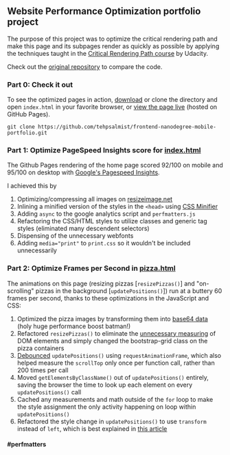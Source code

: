 ## Website Performance Optimization portfolio project

The purpose of this project was to optimize the critical rendering path and make this page and its subpages render as quickly as possible by applying the techniques taught in the [Critical Rendering Path course](https://www.udacity.com/course/ud884) by Udacity.

Check out the [original repository](https://github.com/udacity/frontend-nanodegree-mobile-portfolio) to compare the code.

### Part 0: Check it out

To see the optimized pages in action, [download](https://github.com/tehpsalmist/frontend-nanodegree-mobile-portfolio/archive/master.zip) or clone the directory and open `index.html` in your favorite browser, or [view the page live](https://tehpsalmist.github.io/frontend-nanodegree-mobile-portfolio/) (hosted on GitHub Pages).

`git clone https://github.com/tehpsalmist/frontend-nanodegree-mobile-portfolio.git`

### Part 1: Optimize PageSpeed Insights score for [index.html](https://tehpsalmist.github.io/frontend-nanodegree-mobile-portfolio/)

The Github Pages rendering of the home page scored 92/100 on mobile and 95/100 on desktop with [Google's Pagespeed Insights](https://developers.google.com/speed/pagespeed/insights/?url=https%3A%2F%2Ftehpsalmist.github.io%2Ffrontend-nanodegree-mobile-portfolio%2F&tab=mobile).

I achieved this by
1. Optimizing/compressing all images on [resizeimage.net](http://resizeimage.net)
1. Inlining a minified version of the styles in the `<head>` using [CSS Minifier](https://cssminifier.com/)
1. Adding `async` to the google analytics script and `perfmatters.js`
1. Refactoring the CSS/HTML styles to utilize classes and generic tag styles (eliminated many descendent selectors)
1. Dispensing of the unnecessary webfonts
1. Adding `media="print"` to `print.css` so it wouldn't be included unnecessarily

### Part 2: Optimize Frames per Second in [pizza.html](https://tehpsalmist.github.io/frontend-nanodegree-mobile-portfolio/views/pizza.html)

The animations on this page (resizing pizzas [`resizePizzas()`] and "on-scrolling" pizzas in the background [`updatePositions()`]) run at a buttery 60 frames per second, thanks to these optimizations in the JavaScript and CSS:

1. Optimized the pizza images by transforming them into [base64 data](https://www.base64-image.de/) (holy huge performance boost batman!)
1. Refactored `resizePizzas()` to eliminate the [unnecessary measuring](https://github.com/udacity/frontend-nanodegree-mobile-portfolio/blob/7565c82f222334c69ec0abd141ee1cc1f6f4622c/views/js/main.js#L425) of DOM elements and simply changed the bootstrap-grid class on the pizza containers
1. [Debounced](https://www.html5rocks.com/en/tutorials/speed/animations/) `updatePositions()` using `requestAnimationFrame`, which also helped measure the `scrollTop` only once per function call, rather than 200 times per call
1. Moved `getElementsByClassName()` out of `updatePositions()` entirely, saving the browser the time to look up each element on every `updatePositions()` call
1. Cached any measurements and math outside of the `for` loop to make the style assignment the only activity happening on loop within `updatePositions()`
1. Refactored the style change in `updatePositions()` to use `transform` instead of `left`, which is best explained in [this article](https://www.paulirish.com/2012/why-moving-elements-with-translate-is-better-than-posabs-topleft/)

#### #perfmatters